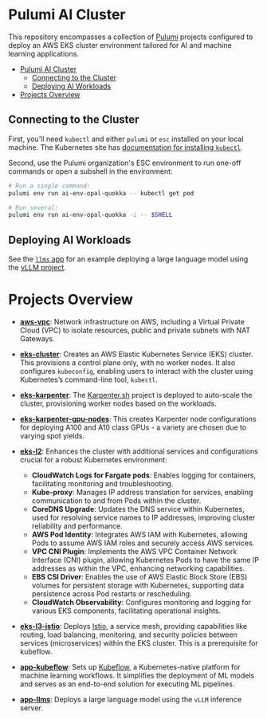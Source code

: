 # Pulumi AI Cluster

This repository encompasses a collection of [Pulumi](https://www.pulumi.com/) projects configured to
deploy an AWS EKS cluster environment tailored for AI and machine learning applications.

- [Pulumi AI Cluster](#pulumi-ai-cluster)
  - [Connecting to the Cluster](#connecting-to-the-cluster)
  - [Deploying AI Workloads](#deploying-ai-workloads)
- [Projects Overview](#projects-overview)

## Connecting to the Cluster

First, you'll need `kubectl` and either `pulumi` or `esc` installed on your local machine. The
Kubernetes site has [documentation for installing
`kubectl`](https://kubernetes.io/docs/tasks/tools/).

Second, use the Pulumi organization's ESC environment to run one-off commands or open a subshell in
the environment:

```sh
# Run a single command:
pulumi env run ai-env-opal-quokka -- kubectl get pod

# Run several:
pulumi env run ai-env-opal-quokka -i -- $SHELL
```

## Deploying AI Workloads

See the [`llms` app](./infra/app-llms/index.ts) for an example deploying a large language model
using the [vLLM project](https://github.com/vllm-project/vllm).

# Projects Overview

- **[aws-vpc](infra/aws-vpc/index.ts)**: Network infrastructure on AWS, including a Virtual Private Cloud
  (VPC) to isolate resources, public and private subnets with NAT Gateways.

- **[eks-cluster](infra/eks-cluster/index.ts)**: Creates an AWS Elastic Kubernetes Service (EKS) cluster.
  This provisions a control plane only, with no worker nodes. It also configures `kubeconfig`,
  enabling users to interact with the cluster using Kubernetes’s command-line tool, `kubectl`.

- **[eks-karpenter](infra/eks-karpenter/index.ts)**: The [Karpenter.sh](infra/https://karpenter.sh/) project is
  deployed to auto-scale the cluster, provisioning worker nodes based on the workloads.

- **[eks-karpenter-gpu-nodes](infra/eks-karpenter/index.ts)**: This creates Karpenter node configurations
  for deploying A100 and A10 class GPUs - a variety are chosen due to varying spot yields.

- **[eks-l2](infra/eks-l2/index.ts)**: Enhances the cluster with additional services and configurations
  crucial for a robust Kubernetes environment:

  - **CloudWatch Logs for Fargate pods**: Enables logging for containers, facilitating monitoring
    and troubleshooting.
  - **Kube-proxy**: Manages IP address translation for services, enabling communication to and from
    Pods within the cluster.
  - **CoreDNS Upgrade**: Updates the DNS service within Kubernetes, used for resolving service names
    to IP addresses, improving cluster reliability and performance.
  - **AWS Pod Identity**: Integrates AWS IAM with Kubernetes, allowing Pods to assume AWS IAM roles
    and securely access AWS services.
  - **VPC CNI Plugin**: Implements the AWS VPC Container Network Interface (CNI) plugin, allowing
    Kubernetes Pods to have the same IP addresses as within the VPC, enhancing networking
    capabilities.
  - **EBS CSI Driver**: Enables the use of AWS Elastic Block Store (EBS) volumes for persistent
    storage with Kubernetes, supporting data persistence across Pod restarts or rescheduling.
  - **CloudWatch Observability**: Configures monitoring and logging for various EKS components,
    facilitating operational insights.

- **[eks-l3-istio](infra/eks-l3-istio/index.ts)**: Deploys [Istio](https://istio.io/), a service
  mesh, providing capabilities like routing, load balancing, monitoring, and security policies
  between services (microservices) within the EKS cluster. This is a prerequisite for kubeflow.

- **[app-kubeflow](infra/app-kubeflow/index.ts)**: Sets up [Kubeflow](https://www.kubeflow.org/), a
  Kubernetes-native platform for machine learning workflows. It simplifies the deployment of ML
  models and serves as an end-to-end solution for executing ML pipelines.

- **[app-llms](infra/app-llms/index.ts)**: Deploys a large language model using the `vLLM` inference
  server.
